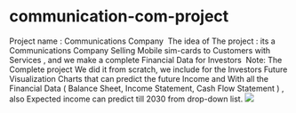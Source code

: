 # communication-com-project
Project name : Communications Company   The idea of The project : its a Communications Company Selling Mobile sim-cards to Customers with Services , and  we make a complete Financial Data for Investors 
Note: The Complete project We did it from scratch, we include for the Investors Future Visualization Charts that can predict the future Income and With all the Financial Data ( Balance Sheet, Income Statement, Cash Flow Statement ) , also Expected income can predict till 2030 from drop-down list.
![](C:\Users\almar\Pictures\spreadsheet.png)
